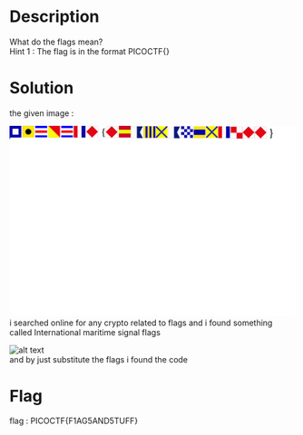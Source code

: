 # Description

What do the flags mean?  
Hint 1 : The flag is in the format PICOCTF{}

# Solution

the given image :

![alt image](flag.png)  
i searched online for any crypto related to flags and i found something called International maritime signal flags

![alt text](https://www.chartandmapshop.com.au/wp/wp-content/uploads/2017/01/main-1.jpg)  
and by just substitute the flags i found the code

# Flag

flag : PICOCTF{F1AG5AND5TUFF}
